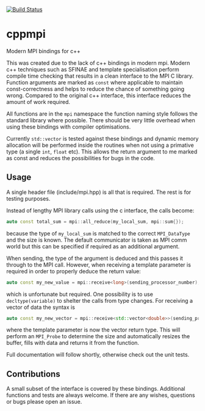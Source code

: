[![Build Status](https://travis-ci.org/dbeurle/cppmpi.svg?branch=master)](https://travis-ci.org/dbeurle/cppmpi)

# cppmpi
Modern MPI bindings for c++

This was created due to the lack of c++ bindings in modern mpi.  Modern c++ techniques such as SFINAE and template specialisation perform compile time checking that results in a clean interface to the MPI C library.  Function arguments are marked as `const` where applicable to maintain const-correctness and helps to reduce the chance of something going wrong.  Compared to the original c++ interface, this interface reduces the amount of work required.

All functions are in the `mpi` namespace the function naming style follows the standard library where possible.  There should be very little overhead when using these bindings with compiler optimisations.

Currently `std::vector` is tested against these bindings and dynamic memory allocation will be performed inside the routines when not using a primative type (a single `int`, `float` etc).  This allows the return argument to me marked as const and reduces the possibilities for bugs in the code.

## Usage

A single header file (include/mpi.hpp) is all that is required.  The rest is for testing purposes.

Instead of lengthy MPI library calls using the c interface, the calls become:

```cpp
auto const total_sum = mpi::all_reduce(my_local_sum, mpi::sum{});
```

because the type of `my_local_sum` is matched to the correct `MPI_DataType` and the size is known.  The default communicator is taken as MPI comm world but this can be specified if required as an additional argument.

When sending, the type of the argument is deduced and this passes it through to the MPI call.  However, when receiving a template parameter is required in order to properly deduce the return value:

```cpp
auto const my_new_value = mpi::receive<long>(sending_processor_number);
```

which is unfortunate but required.  One possibility is to use `decltype(variable)` to shelter the calls from type changes.  For receiving a vector of data the syntax is 

```cpp
auto const my_new_vector = mpi::receive<std::vector<double>>(sending_processor_number);
```

where the template parameter is now the vector return type. This will perform an `MPI_Probe` to determine the size and automatically resizes the buffer, fills with data and returns it from the function. 

Full documentation will follow shortly, otherwise check out the unit tests.

## Contributions

A small subset of the interface is covered by these bindings.  Additional functions and tests are always welcome.  If there are any wishes, questions or bugs please open an issue.
